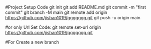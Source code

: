 #Project Setup Code
git init
git add README.md
git commit -m "first commit"
git branch -M main
git remote add origin https://github.com/jishan1019/ggggggg.git
git push -u origin main

#or only Url Set Code:
git remote set-url origin https://github.com/jishan1019/ggggggg.git

#For Create a new branch
